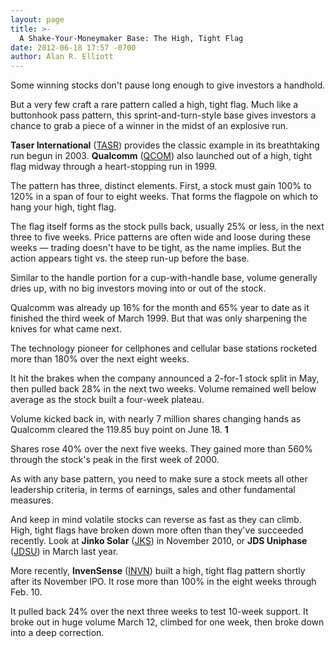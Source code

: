 ```yaml
---
layout: page
title: >-
  A Shake-Your-Moneymaker Base: The High, Tight Flag
date: 2012-06-18 17:57 -0700
author: Alan R. Elliott
---
```





Some winning stocks don't pause long enough to give investors a handhold.


But a very few craft a rare pattern called a high, tight flag. Much like a buttonhook pass pattern, this sprint-and-turn-style base gives investors a chance to grab a piece of a winner in the midst of an explosive run.


**Taser International** ([TASR](https://research.investors.com/quote.aspx?symbol=TASR)) provides the classic example in its breathtaking run begun in 2003.  **Qualcomm** ([QCOM](https://research.investors.com/quote.aspx?symbol=QCOM)) also launched out of a high, tight flag midway through a heart-stopping run in 1999.


The pattern has three, distinct elements. First, a stock must gain 100% to 120% in a span of four to eight weeks. That forms the flagpole on which to hang your high, tight flag.


The flag itself forms as the stock pulls back, usually 25% or less, in the next three to five weeks. Price patterns are often wide and loose during these weeks — trading doesn't have to be tight, as the name implies. But the action appears tight vs. the steep run-up before the base.


Similar to the handle portion for a cup-with-handle base, volume generally dries up, with no big investors moving into or out of the stock.


Qualcomm was already up 16% for the month and 65% year to date as it finished the third week of March 1999. But that was only sharpening the knives for what came next.


The technology pioneer for cellphones and cellular base stations rocketed more than 180% over the next eight weeks.


It hit the brakes when the company announced a 2-for-1 stock split in May, then pulled back 28% in the next two weeks. Volume remained well below average as the stock built a four-week plateau.


Volume kicked back in, with nearly 7 million shares changing hands as Qualcomm cleared the 119.85 buy point on June 18. **1**


Shares rose 40% over the next five weeks. They gained more than 560% through the stock's peak in the first week of 2000.


As with any base pattern, you need to make sure a stock meets all other leadership criteria, in terms of earnings, sales and other fundamental measures.


And keep in mind volatile stocks can reverse as fast as they can climb. High, tight flags have broken down more often than they've succeeded recently. Look at **Jinko Solar** ([JKS](https://research.investors.com/quote.aspx?symbol=JKS)) in November 2010, or **JDS Uniphase** ([JDSU](https://research.investors.com/quote.aspx?symbol=JDSU)) in March last year.


More recently, **InvenSense** ([INVN](https://research.investors.com/quote.aspx?symbol=INVN)) built a high, tight flag pattern shortly after its November IPO. It rose more than 100% in the eight weeks through Feb. 10.


It pulled back 24% over the next three weeks to test 10-week support. It broke out in huge volume March 12, climbed for one week, then broke down into a deep correction.




